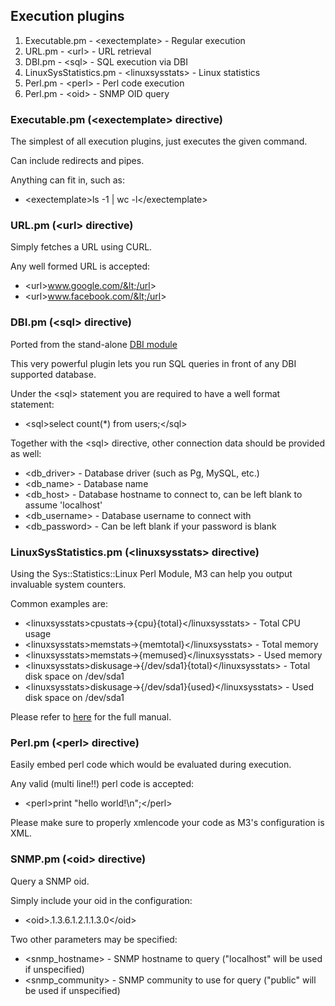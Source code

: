 ## Execution plugins

 1. Executable.pm - &lt;exectemplate&gt; - Regular execution
 2. URL.pm - &lt;url&gt; - URL retrieval
 3. DBI.pm - &lt;sql&gt; - SQL execution via DBI
 4. LinuxSysStatistics.pm - &lt;linuxsysstats&gt; - Linux statistics
 5. Perl.pm - &lt;perl&gt; - Perl code execution
 6. Perl.pm - &lt;oid&gt; - SNMP OID query

### Executable.pm (&lt;exectemplate&gt; directive)

The simplest of all execution plugins, just executes the given command.

Can include redirects and pipes.

Anything can fit in, such as:

 * &lt;exectemplate&gt;ls -1 | wc -l&lt;/exectemplate&gt;

### URL.pm (&lt;url&gt; directive)

Simply fetches a URL using CURL.

Any well formed URL is accepted:

 * &lt;url&gt;www.google.com/&lt;/url&gt;
 * &lt;url&gt;www.facebook.com/&lt;/url&gt;

### DBI.pm (&lt;sql&gt; directive)

Ported from the stand-alone <a href="https://github.com/monitisexchange/Monitis-Linux-Scripts/tree/master/DBI">DBI module</a>

This very powerful plugin lets you run SQL queries in front of any DBI supported database.

Under the &lt;sql&gt; statement you are required to have a well format statement:

 * &lt;sql&gt;select count(*) from users;&lt;/sql&gt;

Together with the &lt;sql&gt; directive, other connection data should be provided as well:<br>

 * &lt;db_driver&gt; - Database driver (such as Pg, MySQL, etc.)
 * &lt;db_name&gt; - Database name
 * &lt;db_host&gt; - Database hostname to connect to, can be left blank to assume 'localhost'
 * &lt;db_username&gt; - Database username to connect with
 * &lt;db_password&gt; - Can be left blank if your password is blank

### LinuxSysStatistics.pm (&lt;linuxsysstats&gt; directive)

Using the Sys::Statistics::Linux Perl Module, M3 can help you output invaluable system counters.

Common examples are:

 * &lt;linuxsysstats&gt;cpustats-&gt;{cpu}{total}&lt;/linuxsysstats&gt; - Total CPU usage
 * &lt;linuxsysstats&gt;memstats-&gt;{memtotal}&lt;/linuxsysstats&gt; - Total memory
 * &lt;linuxsysstats&gt;memstats-&gt;{memused}&lt;/linuxsysstats&gt; - Used memory
 * &lt;linuxsysstats&gt;diskusage-&gt;{/dev/sda1}{total}&lt;/linuxsysstats&gt; - Total disk space on /dev/sda1
 * &lt;linuxsysstats&gt;diskusage-&gt;{/dev/sda1}{used}&lt;/linuxsysstats&gt; - Used disk space on /dev/sda1

Please refer to <a href="http://search.cpan.org/~bloonix/Sys-Statistics-Linux-0.63/lib/Sys/Statistics/Linux.pm">here</a> for the full manual.

### Perl.pm (&lt;perl&gt; directive)

Easily embed perl code which would be evaluated during execution.

Any valid (multi line!!) perl code is accepted:

 * &lt;perl&gt;print "hello world!\n";&lt;/perl&gt;

Please make sure to properly xmlencode your code as M3's configuration is XML.

### SNMP.pm (&lt;oid&gt; directive)

Query a SNMP oid.

Simply include your oid in the configuration:

 * &lt;oid&gt;.1.3.6.1.2.1.1.3.0&lt;/oid&gt;

Two other parameters may be specified:

 * &lt;snmp_hostname&gt; - SNMP hostname to query ("localhost" will be used if unspecified)
 * &lt;snmp_community&gt; - SNMP community to use for query ("public" will be used if unspecified)

